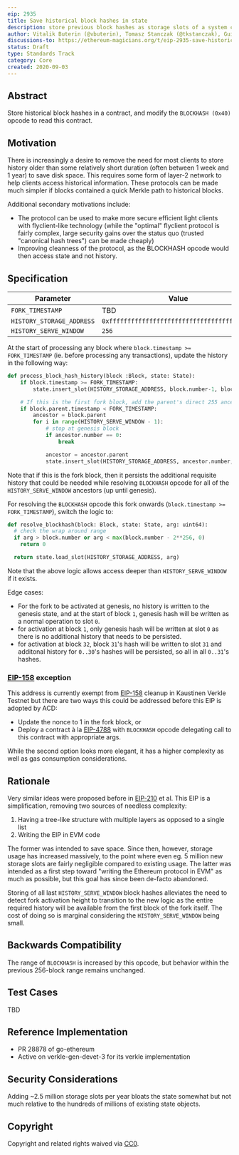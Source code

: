 ```yaml
---
eip: 2935
title: Save historical block hashes in state
description: store previous block hashes as storage slots of a system contract to allow for stateless execution
author: Vitalik Buterin (@vbuterin), Tomasz Stanczak (@tkstanczak), Guillaume Ballet (@gballet), Gajinder Singh (@g11tech), Tanishq Jasoria (@tanishqjasoria)
discussions-to: https://ethereum-magicians.org/t/eip-2935-save-historical-block-hashes-in-state/4565
status: Draft
type: Standards Track
category: Core
created: 2020-09-03
---
```


## Abstract

Store historical block hashes in a contract, and modify the `BLOCKHASH (0x40)` opcode to read this contract.

## Motivation

There is increasingly a desire to remove the need for most clients to store history older than some relatively short duration (often between 1 week and 1 year) to save disk space. This requires some form of layer-2 network to help clients access historical information. These protocols can be made much simpler if blocks contained a quick Merkle path to historical blocks.

Additional secondary motivations include:

* The protocol can be used to make more secure efficient light clients with flyclient-like technology (while the "optimal" flyclient protocol is fairly complex, large security gains over the status quo (trusted "canonical hash trees") can be made cheaply)
* Improving cleanness of the protocol, as the BLOCKHASH opcode would then access state and not history.

## Specification

| Parameter | Value |
| - | - |
| `FORK_TIMESTAMP` | TBD |
| `HISTORY_STORAGE_ADDRESS` | `0xfffffffffffffffffffffffffffffffffffffffe`|
| `HISTORY_SERVE_WINDOW` | `256` |

At the start of processing any block where `block.timestamp >= FORK_TIMESTAMP` (ie. before processing any transactions), update the history in the following way:

```python
def process_block_hash_history(block :Block, state: State):
    if block.timestamp >= FORK_TIMESTAMP:
        state.insert_slot(HISTORY_STORAGE_ADDRESS, block.number-1, block.parent.hash)

    # If this is the first fork block, add the parent's direct 255 ancestors as well
    if block.parent.timestamp < FORK_TIMESTAMP:
        ancestor = block.parent
        for i in range(HISTORY_SERVE_WINDOW - 1):
            # stop at genesis block
            if ancestor.number == 0:
                break

            ancestor = ancestor.parent
            state.insert_slot(HISTORY_STORAGE_ADDRESS, ancestor.number, ancestor.hash)
```

Note that if this is the fork block, then it persists the additional requisite history that could be needed while resolving `BLOCKHASH` opcode for all of the `HISTORY_SERVE_WINDOW` ancestors (up until genesis).

For resolving the `BLOCKHASH` opcode this fork onwards (`block.timestamp >= FORK_TIMESTAMP`), switch the logic to:

```python
def resolve_blockhash(block: Block, state: State, arg: uint64):
  # check the wrap around range
  if arg > block.number or arg < max(block.number - 2**256, 0)
    return 0

  return state.load_slot(HISTORY_STORAGE_ADDRESS, arg)
```

Note that the above logic allows access deeper than `HISTORY_SERVE_WINDOW` if it exists.

Edge cases:

 * For the fork to be activated at genesis, no history is written to the genesis state, and at the start of block `1`, genesis hash will be written as a normal operation to slot `0`.
 * for activation at block `1`, only genesis hash will be written at slot `0` as there is no additional history that needs to be persisted.
 * for activation at block `32`, block `31`'s hash will be written to slot `31` and additonal history for `0..30`'s hashes will be persisted, so all in all `0..31`'s hashes.

### [EIP-158](./eip-158.md) exception

This address is currently exempt from [EIP-158](./eip-158.md) cleanup in Kaustinen Verkle Testnet but there are two ways this could be addressed before this EIP is adopted by ACD:

* Update the nonce to 1 in the fork block, or
* Deploy a contract à la [EIP-4788](./eip-4788.md) with `BLOCKHASH` opcode delegating call to this contract with appropriate args.

While the second option looks more elegant, it has a higher complexity as well as gas consumption considerations.

## Rationale

Very similar ideas were proposed before in [EIP-210](./eip-210.md) et al. This EIP is a simplification, removing two sources of needless complexity:

1. Having a tree-like structure with multiple layers as opposed to a single list
2. Writing the EIP in EVM code

The former was intended to save space. Since then, however, storage usage has increased massively, to the point where even eg. 5 million new storage slots are fairly negligible compared to existing usage. The latter was intended as a first step toward "writing the Ethereum protocol in EVM" as much as possible, but this goal has since been de-facto abandoned.

Storing of all last `HISTORY_SERVE_WINDOW` block hashes alleviates the need to detect fork activation height to transition to the new logic as the entire required history will be available from the first block of the fork itself. The cost of doing so is marginal considering the `HISTORY_SERVE_WINDOW` being small.

## Backwards Compatibility

The range of `BLOCKHASH` is increased by this opcode, but behavior within the previous 256-block range remains unchanged.

## Test Cases

TBD

## Reference Implementation

 * PR 28878 of go-ethereum
 * Active on verkle-gen-devet-3 for its verkle implementation

## Security Considerations

Adding ~2.5 million storage slots per year bloats the state somewhat but not much relative to the hundreds of millions of existing state objects.

## Copyright

Copyright and related rights waived via [CC0](../LICENSE.md).
